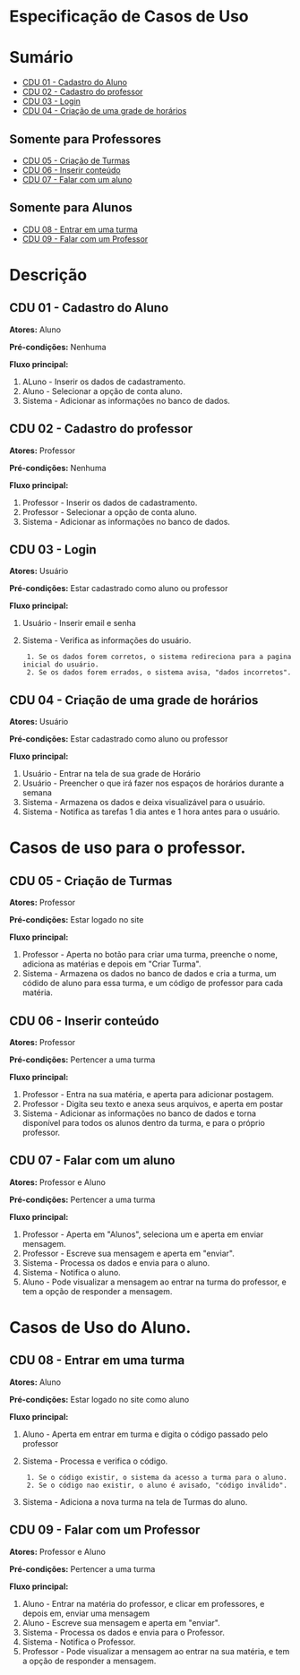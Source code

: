 # **Especificação de Casos de Uso**

# Sumário

- [CDU 01 - Cadastro do Aluno](#CDU-01---Cadastro-do-Aluno)
- [CDU 02 - Cadastro do professor](#CDU-02---Cadastro-do-professor)
- [CDU 03 - Login](#CDU-03---Login)
- [CDU 04 - Criação de uma grade de horários](#CDU-04---Criação-de-uma-grade-de-horários)

## Somente para Professores
- [CDU 05 - Criação de Turmas](#CDU-05---Criação-de-Turmas)
- [CDU 06 - Inserir conteúdo](#CDU-06---Inserir-conteúdo)
- [CDU 07 - Falar com um aluno](#CDU-07---Falar-com-um-aluno)
## Somente para Alunos
- [CDU 08 - Entrar em uma turma](#CDU-08---Entrar-em-uma-turma)
- [CDU 09 - Falar com um Professor](#CDU-09---Falar-com-um-Professor)


# Descrição
## CDU 01 - Cadastro do Aluno
**Atores:** Aluno

**Pré-condições:** Nenhuma

**Fluxo principal:**
1. ALuno - Inserir os dados de cadastramento.
2. Aluno - Selecionar a opção de conta aluno.
3. Sistema - Adicionar as informações no banco de dados.
   
## CDU 02 - Cadastro do professor
**Atores:** Professor

**Pré-condições:** Nenhuma

**Fluxo principal:**
1. Professor - Inserir os dados de cadastramento.
2. Professor - Selecionar a opção de conta aluno.
3. Sistema - Adicionar as informações no banco de dados.

## CDU 03 - Login
**Atores:** Usuário

**Pré-condições:** Estar cadastrado como aluno ou professor

**Fluxo principal:**
1. Usuário - Inserir email e senha
2. Sistema - Verifica as informações do usuário.

        1. Se os dados forem corretos, o sistema redireciona para a pagina inicial do usuário.
        2. Se os dados forem errados, o sistema avisa, "dados incorretos".

## CDU 04 - Criação de uma grade de horários
**Atores:** Usuário

**Pré-condições:** Estar cadastrado como aluno ou professor

**Fluxo principal:**
1. Usuário - Entrar na tela de sua grade de Horário
2. Usuário - Preencher o que irá fazer nos espaços de horários durante a semana
3. Sistema - Armazena os dados e deixa visualizável para o usuário.
4. Sistema - Notifica as tarefas 1 dia antes e 1 hora antes para o usuário.


# Casos de uso para o professor.

## CDU 05 - Criação de Turmas
**Atores:** Professor

**Pré-condições:** Estar logado no site

**Fluxo principal:**
1. Professor - Aperta no botão para criar uma turma, preenche o nome, adiciona as matérias e depois em "Criar Turma".
2. Sistema - Armazena os dados no banco de dados e cria a turma, um códido de aluno para essa turma, e um código de professor para cada matéria.

## CDU 06 - Inserir conteúdo
**Atores:** Professor

**Pré-condições:** Pertencer a uma turma

**Fluxo principal:**
1. Professor - Entra na sua matéria, e aperta para adicionar postagem.
2. Professor - Digita seu texto e anexa seus arquivos, e aperta em postar
3. Sistema - Adicionar as informações no banco de dados e torna disponível para todos os alunos dentro da turma, e para o próprio professor.

## CDU 07 - Falar com um aluno
**Atores:** Professor e Aluno

**Pré-condições:** Pertencer a uma turma

**Fluxo principal:**
1. Professor - Aperta em "Alunos", seleciona um e aperta em enviar mensagem.
2. Professor - Escreve sua mensagem e aperta em "enviar".
3. Sistema - Processa os dados e envia para o aluno.
4. Sistema - Notifica o aluno.
5. Aluno - Pode visualizar a mensagem ao entrar na turma do professor, e tem a opção de responder a mensagem.

# Casos de Uso do Aluno.

## CDU 08 - Entrar em uma turma
**Atores:** Aluno

**Pré-condições:** Estar logado no site como aluno

**Fluxo principal:**
1. Aluno - Aperta em entrar em turma e digita o código passado pelo professor
2. Sistema - Processa e verifica o código.
        
        1. Se o código existir, o sistema da acesso a turma para o aluno.
        2. Se o código nao existir, o aluno é avisado, "código inválido".
3. Sistema - Adiciona a nova turma na tela de Turmas do aluno.

## CDU 09 - Falar com um Professor
**Atores:** Professor e Aluno

**Pré-condições:** Pertencer a uma turma

**Fluxo principal:**
1. Aluno - Entrar na matéria do professor, e clicar em professores, e depois em, enviar uma mensagem
2. Aluno - Escreve sua mensagem e aperta em "enviar".
3. Sistema - Processa os dados e envia para o Professor.
4. Sistema - Notifica o Professor.
5. Professor - Pode visualizar a mensagem ao entrar na sua matéria, e tem a opção de responder a mensagem.


